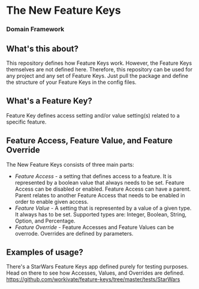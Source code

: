 # The New Feature Keys 
### Domain Framework

## What's this about? 
This repository defines how Feature Keys work. However, the Feature Keys themselves are not
defined here. Therefore, this repository can be used for any project and any set of Feature Keys. Just
pull the package and define the structure of your Feature Keys in the config files.

## What's a Feature Key?
Feature Key defines access setting and/or value setting(s) related to a specific feature.

## Feature Access, Feature Value, and Feature Override
The New Feature Keys consists of three main parts:
- *Feature Access* - a setting that defines access to a feature. 
It is represented by a boolean value that always needs to be set. Feature Access can be disabled or enabled. 
Feature Access can have a parent. Parent relates to another Feature Access that needs to be enabled in order to enable given access.
- *Feature Value* - A setting that is represented by a value of a given type. It always has to be set. Supported types are: Integer, Boolean, String, Option, and Percentage.
- *Feature Override* - Feature Accesses and Feature Values can be overrode. Overrides are defined by parameters.

## Examples of usage?
There's a StarWars Feature Keys app defined purely for testing purposes. Head on there to see how Accesses, Values, and Overrides
are defined. https://github.com/workivate/feature-keys/tree/master/tests/StarWars
